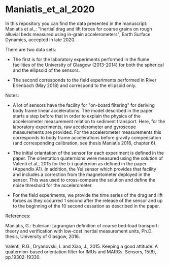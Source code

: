 
# Maniatis_et_al_2020
In this repository you can find the data presented in the manuscript: Maniatis et al.,: "Inertial drag and lift forces for coarse grains on rough alluvial beds measured using in-grain accelerometers", Earth Surface Dynamics, accepted in late 2020.

There are two data sets:

- The first is for the laboratory experiments performed in the flume facilities of the University of Glasgow (2013-2014) for both the spherical and the ellipsoid of the sensors.

- The second corresponds to the field experiments performed in River Erlenbach (May 2018) and correspond to the ellipsoid only. 

Notes: 
- A lot of sensors have the facility for "on-board filtering" for deriving body frame linear accelerations. The model described in the paper starts a step before that in order to explain the physics of the accelerometer measurement relation to sediment transport. Here, for the laboratory experiments, raw accelerometer and gyroscope measurements are provided. For the accelerometer measurements this corresponds to body frame accelerations before gravity compensation (and corresponding calibration, see thesis Maniatis 2016, chapter 6). 

- The initial oriantation of the sensor for each experiment is defined in the paper. The orientation quaternions were measured using the solution of  Valenti et al., 2015 for the b-i quaternion as defined in the paper (Appendix A1). In addition, the Yei sensor which provides that facility and includes a correction from the magnetometer deployed in the sensor. This was used to cross-compare the solution and define the noise threshold for the accelerometer. 

- For the field experiments, we provide the time series of the drag and lift forces as they occurred 1 second after the release of the sensor and up to the beginning of the 10 second cessation as described in the paper. 


References:

Maniatis, G.: Eulerian-Lagrangian definition of coarse bed-load transport: theory and verification with low-cost inertial measurement units,
Ph.D. thesis, University of Glasgow, 2016.

Valenti, R.G., Dryanovski, I. and Xiao, J., 2015. Keeping a good attitude: A quaternion-based orientation filter for IMUs and MARGs. Sensors, 15(8), pp.19302-19330.
